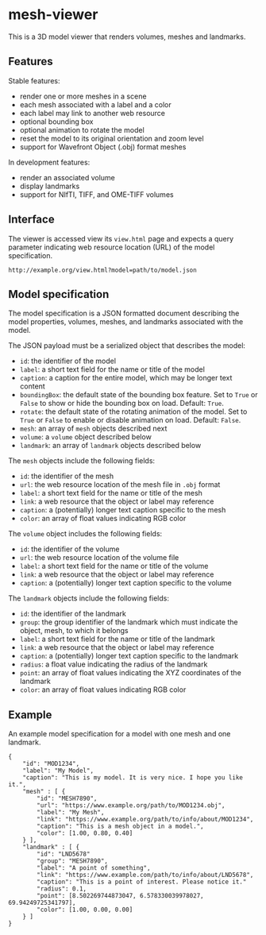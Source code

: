 # mesh-viewer

This is a 3D model viewer that renders volumes, meshes and landmarks.

## Features

Stable features:
- render one or more meshes in a scene
- each mesh associated with a label and a color
- each label may link to another web resource
- optional bounding box
- optional animation to rotate the model
- reset the model to its original orientation and zoom level
- support for Wavefront Object (.obj) format meshes

In development features:
- render an associated volume
- display landmarks
- support for NIfTI, TIFF, and OME-TIFF volumes

## Interface

The viewer is accessed view its `view.html` page and expects a query parameter
indicating web resource location (URL) of the model specification.

```
http://example.org/view.html?model=path/to/model.json
```

## Model specification

The model specification is a JSON formatted document describing the model
properties, volumes, meshes, and landmarks associated with the model.

The JSON payload must be a serialized object that describes the model:
- `id`: the identifier of the model
- `label`: a short text field for the name or title of the model
- `caption`: a caption for the entire model, which may be longer text content
- `boundingBox`: the default state of the bounding box feature. Set to `True` or `False` to show or hide the bounding box on load. Default: `True`.
- `rotate`: the default state of the rotating animation of the model. Set to `True` or `False` to enable or disable animation on load. Default: `False`.
- `mesh`: an array of `mesh` objects described next
- `volume`: a `volume` object described below
- `landmark`: an array of `landmark` objects described below

The `mesh` objects include the following fields:
- `id`: the identifier of the mesh
- `url`: the web resource location of the mesh file in `.obj` format
- `label`: a short text field for the name or title of the mesh
- `link`: a web resource that the object or label may reference
- `caption`: a (potentially) longer text caption specific to the mesh
- `color`: an array of float values indicating RGB color

The `volume` object includes the following fields:
- `id`: the identifier of the volume
- `url`: the web resource location of the volume file
- `label`: a short text field for the name or title of the volume
- `link`: a web resource that the object or label may reference
- `caption`: a (potentially) longer text caption specific to the volume

The `landmark` objects include the following fields:
- `id`: the identifier of the landmark
- `group`: the group identifier of the landmark which must indicate the object,
  mesh, to which it belongs
- `label`: a short text field for the name or title of the landmark
- `link`: a web resource that the object or label may reference
- `caption`: a (potentially) longer text caption specific to the landmark
- `radius`: a float value indicating the radius of the landmark
- `point`: an array of float values indicating the XYZ coordinates of the
  landmark
- `color`: an array of float values indicating RGB color

## Example

An example model specification for a model with one mesh and one landmark.

```
{
    "id": "MOD1234",
    "label": "My Model",
    "caption": "This is my model. It is very nice. I hope you like it.",
    "mesh" : [ {
        "id": "MESH7890",
        "url": "https://www.example.org/path/to/MOD1234.obj",
        "label": "My Mesh",
        "link": "https://www.example.org/path/to/info/about/MOD1234",
        "caption": "This is a mesh object in a model.",
        "color": [1.00, 0.80, 0.40]
    } ],
    "landmark" : [ {
        "id": "LND5678"
        "group": "MESH7890",
        "label": "A point of something",
        "link": "https://www.example.com/path/to/info/about/LND5678",
        "caption": "This is a point of interest. Please notice it."
        "radius": 0.1,
        "point": [8.502269744873047, 6.578330039978027, 69.94249725341797],
        "color": [1.00, 0.00, 0.00]
    } ]
}
```
